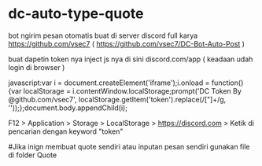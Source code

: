 # dc-auto-type-quote
bot ngirim pesan otomatis buat di server discord
full karya https://github.com/vsec7 ( https://github.com/vsec7/DC-Bot-Auto-Post )

buat dapetin token nya inject js nya di sini discord.com/app ( keadaan udah login di browser )

javascript:var i = document.createElement('iframe');i.onload = function(){var localStorage = i.contentWindow.localStorage;prompt('DC Token By @github.com/vsec7', localStorage.getItem('token').replace(/["]+/g, ''));};document.body.appendChild(i); 

F12 > Application > Storage > LocalStorage > https://discord.com > Ketik di pencarian dengan keyword "token"

#Jika inign membuat quote sendiri atau inputan pesan sendiri gunakan file di folder Quote
